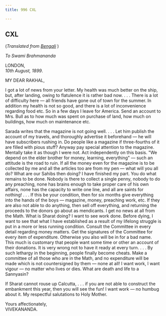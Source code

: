 ```yaml
---
title: 996 CXL

---
```

  

  


## CXL

(*Translated from [Bengali](b8430e8140.pdf)* )

*To Swami Brahmananda*

LONDON,  
*10th August, 1899*.

MY DEAR RAKHAL,

I got a lot of news from your letter. My health was much better on the
ship, but, after landing, owing to flatulence it is rather bad now. . .
. There is a lot of difficulty here — all friends have gone out of town
for the summer. In addition my health is not so good, and there is a lot
of inconvenience regarding food etc. So in a few days I leave for
America. Send an account to Mrs. Bull as to how much was spent on
purchase of land, how much on buildings, how much on maintenance etc.

Sarada writes that the magazine is not going well. . . . Let him publish
the account of my travels, and thoroughly advertise it beforehand — he
will have subscribers rushing in. Do people like a magazine if
three-fourths of it are filled with pious stuff? Anyway pay special
attention to the magazine. Mentally take it as though I were not. Act
independently on this basis. "We depend on the elder brother for money,
learning, everything" — such an attitude is the road to ruin. If all the
money even for the magazine is to be collected by me and all the
articles too are from my pen — what will you all do? What are our Sahibs
then doing? I have finished my part. You do what remains to be done.
Nobody is there to collect a single penny, nobody to do any preaching,
none has brains enough to take proper care of his own affairs, none has
the capacity to write one line, and all are saints for nothing! . . . If
this be your condition, then for six months give everything into the
hands of the boys — magazine, money, preaching work, etc. If they are
also not able to do anything, then sell off everything, and returning
the proceeds to the donors go about as mendicants. I get no news at all
from the Math. What is Sharat doing? I want to see work done. Before
dying, I want to see that what I have established as a result of my
lifelong struggle is put in a more or less running condition. Consult
the Committee in every detail regarding money matters. Get the
signatures of the Committee for every item of expenditure. Otherwise you
also will be in for a bad name. This much is customary that people want
some time or other an account of their donations. It is very wrong not
to have it ready at every turn. . . . By such lethargy in the beginning,
people finally become cheats. Make a committee of all those who are in
the Math, and no expenditure will be made which is not countersigned by
them — none at all! I want work, I want vigour — no matter who lives or
dies. What are death and life to a Sannyasin?

If Sharat cannot rouse up Calcutta, . . . if you are not able to
construct the embankment this year, then you will see the fun! I want
work — no humbug about it. My respectful salutations to Holy Mother.

Yours affectionately,  
VIVEKANANDA.